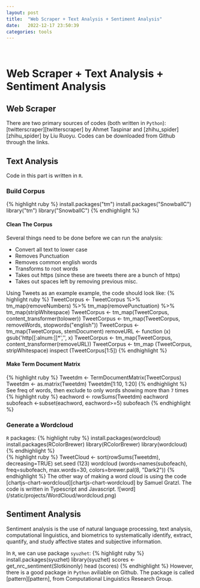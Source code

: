```yaml
---
layout: post
title:  "Web Scraper + Text Analysis + Sentiment Analysis"
date:   2022-12-17 23:50:39
categories: tools
---
```

<br>
<h1>Web Scraper + Text Analysis + Sentiment Analysis</h1>
<h2>Web Scraper</h2>
There are two primary sources of codes (both written in <code>Python</code>): [twitterscraper][twitterscraper] by Ahmet Taspinar and [zhihu_spider][zhihu_spider] by 
Liu Ruoyu. Codes can be downloaded from Github through the links.
<br>
<h2>Text Analysis</h2>
Code in this part is written in <code>R</code>.
<h3>Build Corpus</h3>
{% highlight ruby %}
install.packages("tm")
install.packages("SnowballC")
library("tm")
library("SnowballC")
{% endhighlight %}

<h4>Clean The Corpus</h4>
Several things need to be done before we can run the analysis:
<ul>
<li>Convert all text to lower case</li>
<li>Removes Punctuation</li>
<li>Removes common english words</li>
<li>Transforms to root words</li>
<li>Takes out https (since these are tweets there are a bunch of https)</li>
<li>Takes out spaces left by removing previous misc.</li>
</ul>
Using Tweets as an example example, the code should look like:
{% highlight ruby %}
TweetCorpus <- TweetCorpus %>%
  tm_map(removeNumbers) %>%
  tm_map(removePunctuation) %>%
  tm_map(stripWhitespace)
TweetCorpus <- tm_map(TweetCorpus, content_transformer(tolower))
TweetCorpus <- tm_map(TweetCorpus, removeWords, stopwords("english"))
TweetCorpus <- tm_map(TweetCorpus, stemDocument) 
removeURL <- function (x) gsub('http[[:alnum:]]*','', x)
TweetCorpus <- tm_map(TweetCorpus, content_transformer(removeURL))
TweetCorpus <- tm_map (TweetCorpus, stripWhitespace)
inspect (TweetCorpus[1:5])
{% endhighlight %}

<h4>Make Term Document Matrix</h4>
{% highlight ruby %}
Tweetdm <- TermDocumentMatrix(TweetCorpus)
Tweetdm <- as.matrix(Tweetdm)
Tweetdm[1:10, 1:20]
{% endhighlight %}
See freq of words, then exclude to only words showing more than <code>7</code> times
{% highlight ruby %}
eachword <- rowSums(Tweetdm)
eachword
subofeach <-subset(eachword, eachword>=5)
subofeach
{% endhighlight %}

<h3>Generate a Wordcloud</h3>
<code>R</code> packages:
{% highlight ruby %}
install.packages(wordcloud)
install.packages(RColorBrewer)
library(RColorBrewer)
library(wordcloud)
{% endhighlight %}
<br>
{% highlight ruby %}
TweetCloud <- sort(rowSums(Tweetdm), decreasing=TRUE)
set.seed (123)
wordcloud (words=names(subofeach),
           freq=subofeach,
           max.words=30,
           colors=brewer.pal(8, "Dark2"))
{% endhighlight %}
The other way of making a word cloud is using the code [chartjs-chart-wordcloud][chartjs-chart-wordcloud] by Samuel Gratzl. The code is written in Typescript and Javascript.
![word](/static/projects/WordCloud/wordcloud.png)

<br>
<h2>Sentiment Analysis</h2>
<p>Sentiment analysis is the use of natural language processing, text analysis, computational linguistics, and biometrics to systematically identify, extract, quantify, and study affective states and subjective information.</p>
In <code>R</code>, we can use package <code>syuzhet</code>:
{% highlight ruby %}
install.packages(syuzhet)
library(syuzhet)
scores <- get_nrc_sentiment(Slotkinonly)
head (scores)
{% endhighlight %}
However, there is a good package in <code>Python</code> aviliable on Github. The package is called [pattern][pattern], from Computational Linguistics Research Group.
<br>

[twitterscraper]: https://github.com/taspinar/twitterscraper
[zhihu_spider]: https://github.com/LiuRoy/zhihu_spider
[chartjs-chart-wordcloud]: https://github.com/sgratzl/chartjs-chart-wordcloud
[pattern]: https://github.com/clips/pattern
